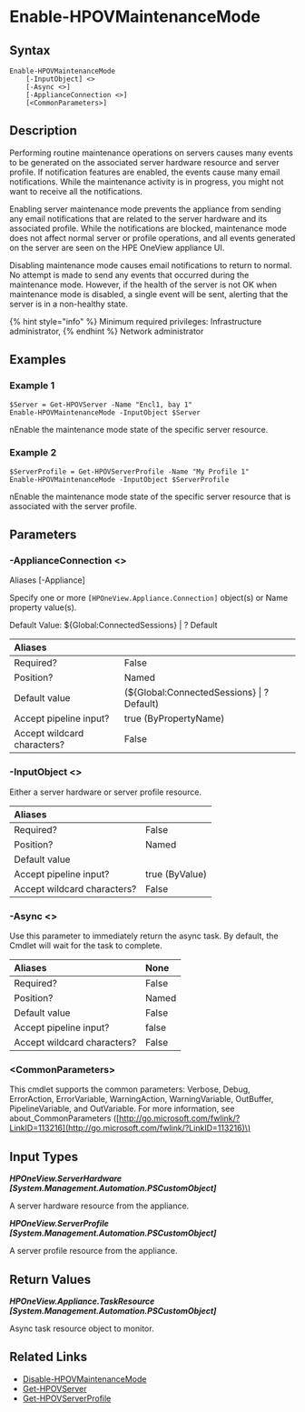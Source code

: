 ﻿---
description: Enable compute resource into maintenance mode.
---

# Enable-HPOVMaintenanceMode

## Syntax

```text
Enable-HPOVMaintenanceMode
    [-InputObject] <>
    [-Async <>]
    [-ApplianceConnection <>]
    [<CommonParameters>]
```

## Description

Performing routine maintenance operations on servers causes many events to be generated on the associated server hardware resource and server profile. If notification features are enabled, the events cause many email notifications. While the maintenance activity is in progress, you might not want to receive all the notifications.

Enabling server maintenance mode prevents the appliance from sending any email notifications that are related to the server hardware and its associated profile. While the notifications are blocked, maintenance mode does not affect normal server or profile operations, and all events generated on the server are seen on the HPE OneView appliance UI.

Disabling maintenance mode causes email notifications to return to normal. No attempt is made to send any events that occurred during the maintenance mode. However, if the health of the server is not OK when maintenance mode is disabled, a single event will be sent, alerting that the server is in a non-healthy state.

{% hint style="info" %}
Minimum required privileges: Infrastructure administrator,
{% endhint %}
 Network administrator
## Examples

###  Example 1 

```text
$Server = Get-HPOVServer -Name "Encl1, bay 1"
Enable-HPOVMaintenanceMode -InputObject $Server
```

nEnable the maintenance mode state of the specific server resource.

###  Example 2 

```text
$ServerProfile = Get-HPOVServerProfile -Name "My Profile 1"
Enable-HPOVMaintenanceMode -InputObject $ServerProfile
```

nEnable the maintenance mode state of the specific server resource that is associated with the server profile.

## Parameters

### -ApplianceConnection &lt;&gt;

Aliases [-Appliance]

Specify one or more `[HPOneView.Appliance.Connection]` object(s) or Name property value(s).

Default Value: ${Global:ConnectedSessions} | ? Default

| Aliases |  |
| :--- | :--- |
| Required? | False |
| Position? | Named |
| Default value | (${Global:ConnectedSessions} &vert; ? Default) |
| Accept pipeline input? | true (ByPropertyName) |
| Accept wildcard characters? | False |

### -InputObject &lt;&gt;

Either a server hardware or server profile resource.

| Aliases |  |
| :--- | :--- |
| Required? | False |
| Position? | Named |
| Default value |  |
| Accept pipeline input? | true (ByValue) |
| Accept wildcard characters? | False |

### -Async &lt;&gt;

Use this parameter to immediately return the async task.  By default, the Cmdlet will wait for the task to complete.

| Aliases | None |
| :--- | :--- |
| Required? | False |
| Position? | Named |
| Default value | False |
| Accept pipeline input? | false |
| Accept wildcard characters? | False |

### &lt;CommonParameters&gt;

This cmdlet supports the common parameters: Verbose, Debug, ErrorAction, ErrorVariable, WarningAction, WarningVariable, OutBuffer, PipelineVariable, and OutVariable. For more information, see about\_CommonParameters \([http://go.microsoft.com/fwlink/?LinkID=113216](http://go.microsoft.com/fwlink/?LinkID=113216)\)

## Input Types

_**HPOneView.ServerHardware [System.Management.Automation.PSCustomObject]**_

A server hardware resource from the appliance.

_**HPOneView.ServerProfile [System.Management.Automation.PSCustomObject]**_

A server profile resource from the appliance.

## Return Values

_**HPOneView.Appliance.TaskResource [System.Management.Automation.PSCustomObject]**_

Async task resource object to monitor.

## Related Links

* [Disable-HPOVMaintenanceMode](disable-hpovmaintenancemode.md)
* [Get-HPOVServer](get-hpovserver.md)
* [Get-HPOVServerProfile](get-hpovserverprofile.md)
